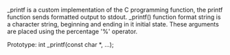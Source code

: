 _printf is a custom implementation of the C programming function, the printf function sends formatted output to stdout. _printf() function format string is a character string, beginning and ending in it initial state. These arguments are placed using the percentage '%' operator.

Prototype: int _printf(const char *, ...);
